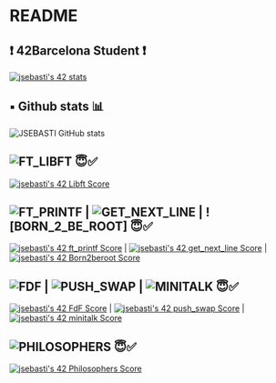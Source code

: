 # README

## ❗️ 42Barcelona Student ❗️

[![jsebasti's 42 stats](https://badge42.vercel.app/api/v2/clgfxzmei000608mkz2e220n3/stats?cursusId=21&coalitionId=204)](https://github.com/JaeSeoKim/badge42)

## ▪️ Github stats 📊

![JSEBASTI GitHub stats](https://github-readme-stats.vercel.app/api?username=jsesbasti&show_icons=true&theme=github_dark)

## ![FT_LIBFT](https://github.com/jsesbasti/libft) 😇✅  

[![jsebasti's 42 Libft Score](https://badge42.vercel.app/api/v2/clgfxzmei000608mkz2e220n3/project/2783807)](https://github.com/JaeSeoKim/badge42)

## ![FT_PRINTF](https://github.com/jsesbasti/ft_printf) | ![GET_NEXT_LINE](https://github.com/jsesbasti/get_next_line) | ![BORN_2_BE_ROOT] 😇✅

[![jsebasti's 42 ft_printf Score](https://badge42.vercel.app/api/v2/clgfxzmei000608mkz2e220n3/project/2826826)](https://github.com/JaeSeoKim/badge42) | [![jsebasti's 42 get_next_line Score](https://badge42.vercel.app/api/v2/clgfxzmei000608mkz2e220n3/project/2854936)](https://github.com/JaeSeoKim/badge42) | [![jsebasti's 42 Born2beroot Score](https://badge42.vercel.app/api/v2/clgfxzmei000608mkz2e220n3/project/2826919)](https://github.com/JaeSeoKim/badge42)

## ![FDF](https://github.com/jsesbasti/FDF) | ![PUSH_SWAP](https://github.com/jsesbasti/push_swap) | ![MINITALK](https://github.com/jsesbasti/Minitalk) 😇✅

[![jsebasti's 42 FdF Score](https://badge42.vercel.app/api/v2/clgfxzmei000608mkz2e220n3/project/2903526)](https://github.com/JaeSeoKim/badge42) | [![jsebasti's 42 push_swap Score](https://badge42.vercel.app/api/v2/clgfxzmei000608mkz2e220n3/project/2876851)](https://github.com/JaeSeoKim/badge42) | [![jsebasti's 42 minitalk Score](https://badge42.vercel.app/api/v2/clgfxzmei000608mkz2e220n3/project/2903525)](https://github.com/JaeSeoKim/badge42)

## ![PHILOSOPHERS](https://github.com/jsesbasti/Philosophers) 😇✅
[![jsebasti's 42 Philosophers Score](https://badge42.vercel.app/api/v2/clgfxzmei000608mkz2e220n3/project/3142066)](https://github.com/JaeSeoKim/badge42)
